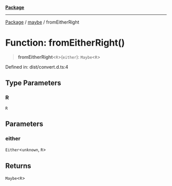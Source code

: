 [**Package**](../../README.md)

***

[Package](../../modules.md) / [maybe](../README.md) / fromEitherRight

# Function: fromEitherRight()

> **fromEitherRight**\<`R`\>(`either`): `Maybe`\<`R`\>

Defined in: dist/convert.d.ts:4

## Type Parameters

### R

`R`

## Parameters

### either

`Either`\<`unknown`, `R`\>

## Returns

`Maybe`\<`R`\>
